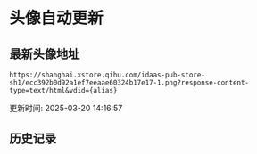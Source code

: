 # 头像自动更新

## 最新头像地址
```
https://shanghai.xstore.qihu.com/idaas-pub-store-sh1/ecc392b0d92a1ef7eeaae60324b17e17-1.png?response-content-type=text/html&vdid={alias}
```

更新时间: 2025-03-20 14:16:57

## 历史记录

